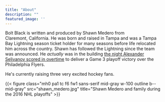 ```yaml
---
title: "About"
description: ""
featured_image: ''
---
```


Bolt Black is written and produced by Shawn Medero from Claremont,&nbsp;California.  He was born and raised in Tampa and was a Tampa Bay Lightning season ticket holder for many seasons before life relocated him across the country. Shawn has followed the Lightning since the team was announced. He *actually* was in the building [the night Alexander Selivanov scored in overtime][1] to deliver a Game 3 playoff victory over the Philadelphia Flyers.

He's currently raising three very excited hockey fans.

{{< figure class="mh0 pa1 tc f6 fw1 sans-serif mid-gray w-100 outline b--mid-gray" src="shawn_medero.jpg" title="Shawn Medero and family during the 2016 NHL playoffs" >}}

[1]: https://www.youtube.com/watch?v=-rLE-e8jgxU
